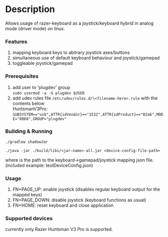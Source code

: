 # Description
Allows usage of razer-keyboard as a joystick/keyboard hybrid in analog mode (driver mode) on linux.

### Features
1. mapping keyboard keys to abitrary joystick axes/buttons
2. simultaneous use of default keyboard behaviour and joystick/gamepad
3. toggleable joystick/gamepad

### Prerequisites
1. add user to 'plugdev' group<br/>
   `sudo usermod -a -G plugdev $USER`
2. add udev rules file `/etc/udev/rules.d/\<filename-here>.rule` with the contents below<br/>
HuntsmanV3Pro: `SUBSYSTEM=="usb",ATTR{idVendor}=="1532",ATTR{idProduct}=="02a6",MODE="0060",GROUP="plugdev"`


### Building & Running
    ./gradlew shadowJar
    
    ./java -jar ./build/libs/<jar-name>-all.jar <device-config-file-path>

where <device-config-file-path> is the path to the keyboard->gamepad/joystick mapping json file. (included example: testDeviceConfig.json)

### Usage
1. FN+PAGE_UP: enable joystick (disables regular keyboard output for the mapped keys)
2. FN+PAGE_DOWN: disable joystick (keyboard functions as usual)
3. FN+HOME: reset keyboard and close application


### Supported devices
currently only Razer Huntsman V3 Pro is supported.
